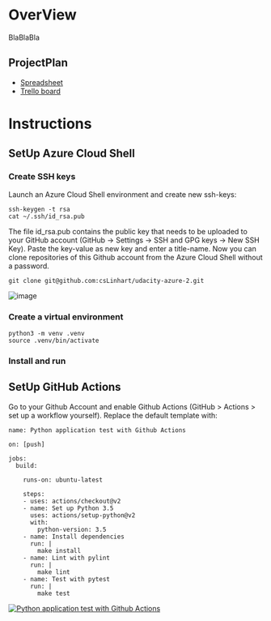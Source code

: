 # OverView
BlaBlaBla
## ProjectPlan
* [Spreadsheet](https://docs.google.com/spreadsheets/d/1FA3MArdMtnCW5rF1VJdscKvWYC5g4pB0N9Cg3Xw607o "Project Plan")
* [Trello board](https://trello.com/b/k8KOigjO/udacity-cloud-devops "Kanban Board")

# Instructions
## SetUp Azure Cloud Shell
### Create SSH keys

Launch an Azure Cloud Shell environment and create new ssh-keys:

    ssh-keygen -t rsa
    cat ~/.ssh/id_rsa.pub

The file id_rsa.pub contains the public key that needs to be uploaded to your GitHub account (GitHub -> Settings -> SSH and GPG keys -> New SSH Key). Paste the key-value as new key and enter a title-name. Now you can clone repositories of this Github account from the Azure Cloud Shell without a password.

    git clone git@github.com:csLinhart/udacity-azure-2.git

![image](https://user-images.githubusercontent.com/65897800/166008829-6deb5650-70c2-411d-99cd-232b4e722b2e.png)

### Create a virtual environment

    python3 -m venv .venv
    source .venv/bin/activate

### Install and run

## SetUp GitHub Actions
Go to your Github Account and enable Github Actions (GitHub > Actions > set up a workflow yourself).
Replace the default template with:

    name: Python application test with Github Actions
    
    on: [push]
    
    jobs:
      build:
    
        runs-on: ubuntu-latest
    
        steps:
        - uses: actions/checkout@v2
        - name: Set up Python 3.5
          uses: actions/setup-python@v2
          with:
            python-version: 3.5
        - name: Install dependencies
          run: |
            make install
        - name: Lint with pylint
          run: |
            make lint
        - name: Test with pytest
          run: |
            make test

[![Python application test with Github Actions](https://github.com/nujack74/udacity-azure-cicd/actions/workflows/main.yml/badge.svg)](https://github.com/nujack74/udacity-azure-cicd/actions/workflows/main.yml)

